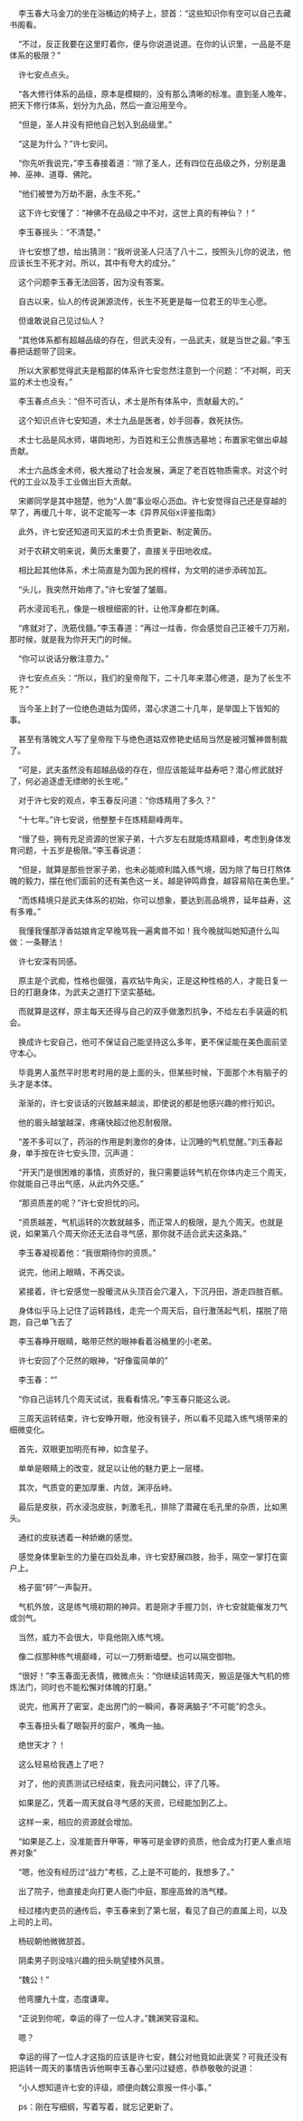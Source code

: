     李玉春大马金刀的坐在浴桶边的椅子上，颔首：“这些知识你有空可以自己去藏书阁看。

    “不过，反正我要在这里盯着你，便与你说道说道。在你的认识里，一品是不是体系的极限？”

    许七安点点头。

    “各大修行体系的品级，原本是模糊的，没有那么清晰的标准。直到圣人晚年，把天下修行体系，划分为九品，然后一直沿用至今。

    “但是，圣人并没有把他自己划入到品级里。”

    “这是为什么？”许七安问。

    “你先听我说完，”李玉春接着道：“除了圣人，还有四位在品级之外，分别是蛊神、巫神、道尊、佛陀。

    “他们被誉为万劫不磨，永生不死。”

    这下许七安懂了：“神佛不在品级之中不对，这世上真的有神仙？！”

    李玉春摇头：“不清楚。”

    许七安想了想，给出猜测：“我听说圣人只活了八十二，按照头儿你的说法，他应该长生不死才对。所以，其中有夸大的成分。”

    这个问题李玉春无法回答，因为没有答案。

    自古以来，仙人的传说渊源流传，长生不死更是每一位君王的毕生心愿。

    但谁敢说自己见过仙人？

    “其他体系都有超越品级的存在，但武夫没有，一品武夫，就是当世之最。”李玉春把话题带了回来。

    所以大家都觉得武夫是粗鄙的体系许七安忽然注意到一个问题：“不对啊，司天监的术士也没有。”

    李玉春点点头：“但不可否认，术士是所有体系中，贡献最大的。”

    这个知识点许七安知道，术士九品是医者，妙手回春，救死扶伤。

    术士七品是风水师，堪舆地形，为百姓和王公贵族选墓地；布置家宅做出卓越贡献。

    术士六品炼金术师，极大推动了社会发展，满足了老百姓物质需求。对这个时代的工业以及手工业做出巨大贡献。

    宋卿同学是其中翘楚，他为“人兽”事业呕心沥血。许七安觉得自己还是穿越的早了，再缓几十年，说不定能写一本《异界风俗x评鉴指南》

    此外，许七安还知道司天监的术士负责更新、制定黄历。

    对于农耕文明来说，黄历太重要了，直接关乎田地收成。

    相比起其他体系，术士简直是为国为民的榜样，为文明的进步添砖加瓦。

    “头儿，我突然开始疼了。”许七安皱了皱眉。

    药水浸润毛孔，像是一根根细密的针，让他浑身都在刺痛。

    “疼就对了，洗筋伐髓。”李玉春道：“再过一炷香，你会感觉自己正被千刀万剐，那时候，就是我为你开天门的时候。

    “你可以说话分散注意力。”

    许七安点点头：“所以，我们的皇帝陛下，二十几年来潜心修道，是为了长生不死？”

    当今圣上封了一位绝色道姑为国师，潜心求道二十几年，是举国上下皆知的事。

    甚至有落魄文人写了皇帝陛下与绝色道姑双修艳史结局当然是被河蟹神兽制裁了。

    “可是，武夫虽然没有超越品级的存在，但应该能延年益寿吧？潜心修武就好了，何必追逐虚无缥缈的长生呢。”

    对于许七安的观点，李玉春反问道：“你炼精用了多久？”

    “十七年。”许七安说，他整整卡在炼精巅峰两年。

    “慢了些，拥有充足资源的世家子弟，十六岁左右就能炼精巅峰，考虑到身体发育问题，十五岁是极限。”李玉春说道：

    “但是，就算是那些世家子弟，也未必能顺利踏入练气境，因为除了每日打熬体魄的毅力，摆在他们面前的还有美色这一关。越是钟鸣鼎食，越容易陷在美色里。”

    “而炼精境只是武夫体系的初始，你可以想象，要达到高品境界，延年益寿，这有多难。”

    我懂我懂那浮香姑娘肯定早晚骂我一遍禽兽不如！我今晚就叫她知道什么叫做：一条鞭法！

    许七安深有同感。

    原主是个武痴，性格也倔强，喜欢钻牛角尖，正是这种性格的人，才能日复一日的打磨身体，为武夫之道打下坚实基础。

    而就算是这样，原主每天还得与自己的双手做激烈抗争，不给左右手装逼的机会。

    换成许七安自己，他可不保证自己能坚持这么多年，更不保证能在美色面前坚守本心。

    毕竟男人虽然平时思考时用的是上面的头，但某些时候，下面那个木有脑子的头才是本体。

    渐渐的，许七安谈话的兴致越来越淡，即使说的都是他感兴趣的修行知识。

    他的眉头越皱越深，疼痛快超过他忍耐极限。

    “差不多可以了，药浴的作用是刺激你的身体，让沉睡的气机觉醒。”刘玉春起身，单手按在许七安头顶，沉声道：

    “开天门是很困难的事情，资质好的，我只需要运转气机在你体内走三个周天，你就能自己寻出气感，从此内外交感。”

    “那资质差的呢？”许七安担忧的问。

    “资质越差，气机运转的次数就越多，而正常人的极限，是九个周天。也就是说，如果第八个周天你还无法自寻气感，那你就不适合武夫这条路。”

    李玉春凝视着他：“我很期待你的资质。”

    说完，他闭上眼睛，不再交谈。

    紧接着，许七安感觉一股暖流从头顶百会穴灌入，下沉丹田，游走四肢百骸。

    身体似乎马上记住了运转路线，走完一个周天后，自行激荡起气机，摆脱了陪跑，自己单飞去了

    李玉春睁开眼睛，略带茫然的眼神看着浴桶里的小老弟。

    许七安回了个茫然的眼神，“好像蛮简单的”

    李玉春：“”

    “你自己运转几个周天试试，我看看情况。”李玉春只能这么说。

    三周天运转结束，许七安睁开眼，他没有镜子，所以看不见踏入练气境带来的细微变化。

    首先，双眼更加明亮有神，如含星子。

    单单是眼睛上的改变，就足以让他的魅力更上一层楼。

    其次，气质变的更加厚重、内敛，渊渟岳峙。

    最后是皮肤，药水浸泡皮肤，刺激毛孔，排除了潜藏在毛孔里的杂质，比如黑头。

    通红的皮肤透着一种娇嫩的感觉。

    感觉身体里新生的力量在四处乱串，许七安舒展四肢，抬手，隔空一掌打在窗户上。

    格子窗“砰”一声裂开。

    气机外放，这是练气境初期的神异。若是刚才手握刀剑，许七安就能催发刀气或剑气。

    当然，威力不会很大，毕竟他刚入练气境。

    像二叔那种练气境巅峰，可以一刀劈断墙壁。也可以隔空御物。

    “很好！”李玉春面无表情，微微点头：“你继续运转周天，搬运是强大气机的修炼法门，同时也不能松懈对体魄的打磨。”

    说完，他离开了密室，走出房门的一瞬间，春哥满脑子“不可能”的念头。

    李玉春扭头看了眼裂开的窗户，嘴角一抽。

    绝世天才？！

    这么轻易给我遇上了吧？

    对了，他的资质测试已经结束，我去问问魏公，评了几等。

    如果是乙，凭着一周天就自寻气感的天资，已经能加到乙上。

    这样一来，相应的资源就会增加。

    “如果是乙上，没准能晋升甲等，甲等可是金锣的资质，他会成为打更人重点培养对象”

    “嗯，他没有经历过“战力”考核，乙上是不可能的，我想多了。”

    出了院子，他直接走向打更人衙门中庭，那座高耸的浩气楼。

    经过楼内吏员的通传后，李玉春来到了第七层，看见了自己的直属上司，以及上司的上司。

    杨砚朝他微微颔首。

    阴柔男子则没啥兴趣的扭头眺望楼外风景。

    “魏公！”

    他弯腰九十度，态度谦卑。

    “正说到你呢，幸运的得了一位人才。”魏渊笑容温和。

    嗯？

    幸运的得了一位人才这指的应该是许七安，魏公对他竟如此褒奖？可我还没有把运转一周天的事情告诉他啊李玉春心里闪过疑惑，恭恭敬敬的说道：

    “小人想知道许七安的评级，顺便向魏公禀报一件小事。”

    ps：刚在写细纲，写着写着，就忘记更新了。